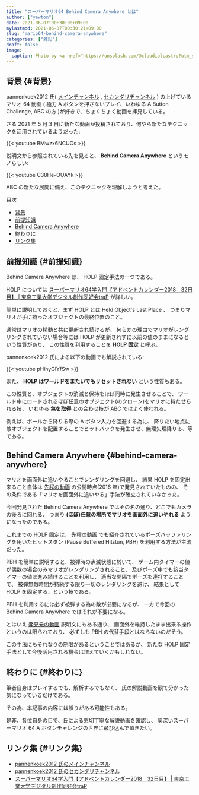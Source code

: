 ```yaml
---
title: "スーパーマリオ64 Behind Camera Anywhere とは"
author: ["yewton"]
date: 2021-06-07T00:30:00+09:00
mylastmod: 2021-06-07T00:30:21+09:00
slug: "mario64-behind-camera-anywhere"
categories: ["雑記"]
draft: false
image:
  caption: Photo by <a href="https://unsplash.com/@claudiolcastro?utm_source=unsplash&utm_medium=referral&utm_content=creditCopyText">Cláudio Luiz Castro</a> on <a href="https://unsplash.com/s/photos/mario-64?utm_source=unsplash&utm_medium=referral&utm_content=creditCopyText">Unsplash</a>
---
```


## 背景 {#背景}

pannenkoek2012 氏( [メインチャンネル](https://www.youtube.com/user/pannenkoek2012) , [セカンダリチャンネル](https://www.youtube.com/user/pannenkeok2012) ) の上げているマリオ 64 動画
( 極力 A ボタンを押さないプレイ、いわゆる A Button Challenge, ABC の方 )が好きで、ちょくちょく動画を拝見している。

さる 2021 年 5 月 3 日に新たな動画が投稿されており、何やら新たなテクニックを活用されているようだった:

{{< youtube BMwzx6NCUOs >}}

説明文から参照されている先を見ると、 **Behind Camera Anywhere** というモノらしい:

{{< youtube C38He-OUAYk >}}

ABC の新たな展開に備え、このテクニックを理解しようと考えた。

<div class="ox-hugo-toc toc">
<div></div>

<div class="heading">&#30446;&#27425;</div>

- [背景](#背景)
- [前提知識](#前提知識)
- [Behind Camera Anywhere](#behind-camera-anywhere)
- [終わりに](#終わりに)
- [リンク集](#リンク集)

</div>
<!--endtoc-->


## 前提知識 {#前提知識}

Behind Camera Anywhere は、 HOLP 固定手法の一つである。

HOLP については [スーパーマリオ64学入門【アドベントカレンダー2018　32日目】 | 東京工業大学デジタル創作同好会traP](https://trap.jp/post/555/)  が詳しい。

簡単に説明しておくと、まず HOLP とは Held Object's Last Place 、
つまりマリオが手に持ったオブジェクトの最終位置のこと。

通常はマリオの移動と共に更新され続けるが、
何らかの理由でマリオがレンダリングされていない場合等には
HOLP が更新されずに以前の値のままになるという性質があり、
この性質を利用することを **HOLP 固定** と呼ぶ。

pannenkoek2012 氏による以下の動画でも解説されている:

{{< youtube pHihyGlYfSw >}}

また、 **HOLP はワールドをまたいでもリセットされない** という性質もある。

この性質と、オブジェクトの消滅と保持をほぼ同時に発生させることで、
ワールド中にロードされるほぼ任意のオブジェクト(のクローン)をマリオに持たせられる技、
いわゆる **無を取得** との合わせ技が ABC ではよく使われる。

例えば、ポールから降りる際の A ボタン入力を回避する為に、
降りたい地点に敵オブジェクトを配置することでヒットバックを発生させ、無理矢理降りる、等である。


## Behind Camera Anywhere {#behind-camera-anywhere}

マリオを画面外に追いやることでレンダリングを回避し、
結果 HOLP を固定出来ること自体は [先程の動画](https://www.youtube.com/watch?v=pHihyGlYfSw) の公開時点(2016 年)で発見されていたものの、
その条件である「マリオを画面外に追いやる」手法が確立されていなかった。

今回発見された Behind Camera Anywhere ではその名の通り、どこでもカメラの後ろに回れる、
つまり **(ほぼ)任意の場所でマリオを画面外に追いやれる** ようになったのである。

これまでの HOLP 固定は、 [先程の動画](https://www.youtube.com/watch?v=pHihyGlYfSw) でも紹介されているポーズバッファリングを用いたヒットスタン
(Pause Buffered Hitstun, PBH) を利用する方法が主流だった。

PBH を簡単に説明すると、被弾時の点滅状態に於いて、
ゲーム内タイマーの値が偶数の場合のみマリオがレンダリングされること、
及びポーズ中でも該当タイマーの値は進み続けることを利用し、
適当な間隔でポーズを連打することで、
被弾無敵時間が持続する限り一切のレンダリングを避け、
結果として HOLP を固定する、という技である。

PBH を利用するには必ず被弾する為の敵が必要になるが、
一方で今回の Behind Camera Anywhere ではそれが不要になる。

とはいえ [発見元の動画](https://www.youtube.com/watch?v=C38He-OUAYk) 説明文にもある通り、
画面外を維持したまま出来る操作というのは限られており、
必ずしも PBH の代替手段とはならないのだそう。

この手法にもそれなりの制限があるということではあるが、
新たな HOLP 固定手法として今後活用される機会は増えていくかもしれない。


## 終わりに {#終わりに}

筆者自身はプレイするでも、解析するでもなく、
氏の解説動画を観て分かった気になっているだけである。

その為、本記事の内容には誤りがある可能性もある。

是非、各位自身の目で、氏による懇切丁寧な解説動画を確認し、
奥深いスーパーマリオ 64 A ボタンチャレンジの世界に飛び込んで頂きたい。


## リンク集 {#リンク集}

-   [pannenkoek2012 氏のメインチャンネル](https://www.youtube.com/user/pannenkoek2012)
-   [pannenkoek2012 氏のセカンダリチャンネル](https://www.youtube.com/user/pannenkeok2012)
-   [スーパーマリオ64学入門【アドベントカレンダー2018　32日目】 | 東京工業大学デジタル創作同好会traP](https://trap.jp/post/555/)
